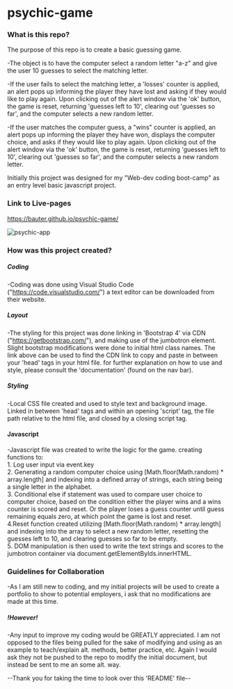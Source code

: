# psychic-game

### What is this repo? ###

The purpose of this repo is to create a basic guessing game.

-The object is to have the computer select a random letter "a-z" and give the user 10 guesses to select the matching letter.

-If the user fails to select the matching letter, a 'losses' counter is applied, an alert pops up informing the player they have lost and asking if they would like to play again. Upon clicking out of the alert window via the 'ok' button, the game is reset, returning 'guesses left to 10', clearing out 'guesses so far', and the computer selects a new random letter. 
  
-If the user matches the computer guess, a "wins" counter is applied, an alert pops up informing the player they have won, displays the computer choice, and asks if they would like to play again. Upon clicking out of the alert window via the 'ok' button, the game is reset, returning 'guesses left to 10', clearing out 'guesses so far', and the computer selects a new random letter. 


Initially this project was designed for my "Web-dev coding boot-camp" as an entry level basic javascript project.

### Link to Live-pages ###

https://bauter.github.io/psychic-game/

![psychic-app](psychic.gif)

### How was this project created? ###

##### Coding #####
-Coding was done using Visual Studio Code ("https://code.visualstudio.com/") a text editor can be downloaded from their website.

##### Layout #####
-The styling for this project was done linking in 'Bootstrap 4' via CDN ("https://getbootstrap.com/"), and making use of the jumbotron element. Slight bootstrap modifications were done to initial html class names. The link above can be used to find the CDN link to copy and paste in between your 'head' tags in your html file. for further explanation on how to use and style, please consult the 'documentation' (found on the nav bar).

##### Styling #####
-Local CSS file created and used to style text and background image. Linked in between 'head' tags and within an opening 'script' tag, the file path relative to the html file, and closed by a closing script tag. 

#### Javascript #####
-Javascript file was created to write the logic for the game. creating functions to:<br>
    1. Log user input via event.key<br>
    2. Generating a random computer choice using [Math.floor(Math.random) * array.length] and indexing into a defined array of strings, each string being a single letter in the alphabet. <br>
    3. Conditional else if statement was used to compare user choice to computer choice, based on the condition either the player wins and a wins counter is scored and reset. Or the player loses a guess counter until guess remaining equals zero, at which point the game is lost and reset.<br>
    4.Reset function created utilizing [Math.floor(Math.random) * array.length] and indexing into the array to select a new random letter, resetting the guesses left to 10, and clearing guesses so far to be empty. <br>
    5. DOM manipulation is then used to write the text strings and scores to the jumbotron container via document.getElementByIds.innerHTML.<br>

### Guidelines for Collaboration ###

-As I am still new to coding, and my initial projects will be used to create a portfolio to show to potential employers, i ask that no modifications are made at this time.

##### !However! #####

 -Any input to improve my coding would be GREATLY appreciated. I am not opposed to the files being pulled for the sake of modifying and using as an example to teach/explain alt. methods, better practice, etc. Again I would ask they not be pushed to the repo to modify the initial document, but instead be sent to me an some alt. way.

 --Thank you for taking the time to look over this 'README' file--